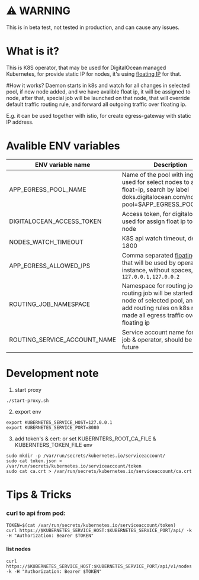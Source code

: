 # :warning: WARNING
This is in beta test, not tested in production, and can cause any issues.

# What is it?
This is K8S operator, that may be used for DigitalOcean managed Kubernetes, for provide static IP for nodes, it's using [floating IP](https://docs.digitalocean.com/products/networking/floating-ips/) for that.

#How it works?
Daemon starts in k8s and watch for all changes in selected pool, 
if new node added, and we have avalible float ip, 
it will be assigned to node, after that, special job will be launched on that node, 
that will override default traffic routing rule, and forward all outgoing traffic over floating ip.

E.g. it can be used together with istio, for create egress-gateway with static IP address. 

# Avalible ENV variables

| ENV variable name         | Description                                                                                                                                                                             |
|---------------------------|-----------------------------------------------------------------------------------------------------------------------------------------------------------------------------------------|
| APP_EGRESS_POOL_NAME      | Name of the pool with ingress, used for select nodes to assign float-ip, search by label doks.digitalocean.com/node-pool=$APP_EGRESS_POOL_NAME                                          |
| DIGITALOCEAN_ACCESS_TOKEN | Access token, for digitalocean api, used for assign float ip to k8s node                                                                                                                |
| NODES_WATCH_TIMEOUT       | K8S api watch timeout, default is 1800                                                                                                                                                  |
| APP_EGRESS_ALLOWED_IPS    | Comma separated [floating IP](https://docs.digitalocean.com/products/networking/floating-ips/) list, that will be used by operator instance, without spaces, e.g. `127.0.0.1,127.0.0.2` |
| ROUTING_JOB_NAMESPACE     | Namespace for routing job, routing job will be started on each node of selected pool, and will add routing rules on k8s node, for made all egress traffic over floating ip              |
| ROUTING_SERVICE_ACCOUNT_NAME | Service account name for routing job & operator, should be splited in future                                                                                                            |

# Development note

1. start proxy

```
./start-proxy.sh
```

2. export env

```
export KUBERNETES_SERVICE_HOST=127.0.0.1
export KUBERNETES_SERVICE_PORT=8080
```

3. add token's & cert:
   or set KUBERNTERS_ROOT_CA_FILE & KUBERNTERS_TOKEN_FILE env

```
sudo mkdir -p /var/run/secrets/kubernetes.io/serviceaccount/
sudo cat token.json > /var/run/secrets/kubernetes.io/serviceaccount/token
sudo cat ca.crt > /var/run/secrets/kubernetes.io/serviceaccount/ca.crt
```

# Tips & Tricks

### curl to api from pod:

```
TOKEN=$(cat /var/run/secrets/kubernetes.io/serviceaccount/token)
curl https://$KUBERNETES_SERVICE_HOST:$KUBERNETES_SERVICE_PORT/api/ -k -H "Authorization: Bearer $TOKEN"
```

#### list nodes

```
curl https://$KUBERNETES_SERVICE_HOST:$KUBERNETES_SERVICE_PORT/api/v1/nodes -k -H "Authorization: Bearer $TOKEN"
```

